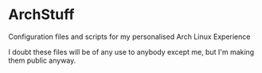 # ArchStuff
Configuration files and scripts for my personalised Arch Linux Experience

I doubt these files will be of any use to anybody except me, but I'm making them public anyway.
